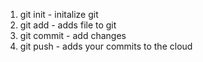 1. git init - initalize git
2. git add - adds file to git
3. git commit - add changes 
4. git push - adds your commits to the cloud
